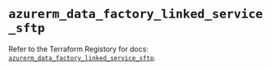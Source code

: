 # `azurerm_data_factory_linked_service_sftp`

Refer to the Terraform Registory for docs: [`azurerm_data_factory_linked_service_sftp`](https://registry.terraform.io/providers/hashicorp/azurerm/3.84.0/docs/resources/data_factory_linked_service_sftp).
